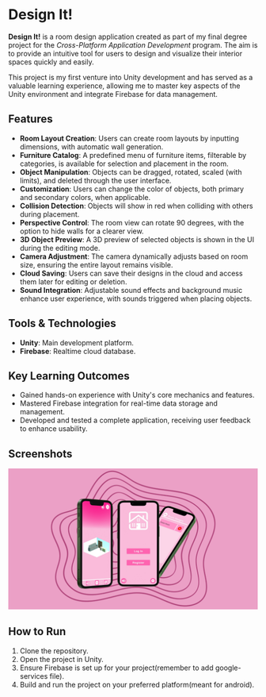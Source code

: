 # Design It!

**Design It!** is a room design application created as part of my final degree project for the *Cross-Platform Application Development* program. The aim is to provide an intuitive tool for users to design and visualize their interior spaces quickly and easily.

This project is my first venture into Unity development and has served as a valuable learning experience, allowing me to master key aspects of the Unity environment and integrate Firebase for data management.

## Features

- **Room Layout Creation**: Users can create room layouts by inputting dimensions, with automatic wall generation.
- **Furniture Catalog**: A predefined menu of furniture items, filterable by categories, is available for selection and placement in the room.
- **Object Manipulation**: Objects can be dragged, rotated, scaled (with limits), and deleted through the user interface.
- **Customization**: Users can change the color of objects, both primary and secondary colors, when applicable.
- **Collision Detection**: Objects will show in red when colliding with others during placement.
- **Perspective Control**: The room view can rotate 90 degrees, with the option to hide walls for a clearer view.
- **3D Object Preview**: A 3D preview of selected objects is shown in the UI during the editing mode.
- **Camera Adjustment**: The camera dynamically adjusts based on room size, ensuring the entire layout remains visible.
- **Cloud Saving**: Users can save their designs in the cloud and access them later for editing or deletion.
- **Sound Integration**: Adjustable sound effects and background music enhance user experience, with sounds triggered when placing objects.

## Tools & Technologies

- **Unity**: Main development platform.
- **Firebase**: Realtime cloud database.

## Key Learning Outcomes

- Gained hands-on experience with Unity's core mechanics and features.
- Mastered Firebase integration for real-time data storage and management.
- Developed and tested a complete application, receiving user feedback to enhance usability.


## Screenshots

![Mockup](Mockup.png)

## How to Run

1. Clone the repository.
2. Open the project in Unity.
3. Ensure Firebase is set up for your project(remember to add google-services file).
4. Build and run the project on your preferred platform(meant for android).

